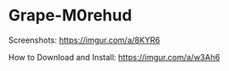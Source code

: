 # Grape-M0rehud
Screenshots: https://imgur.com/a/8KYR6

How to Download and Install: https://imgur.com/a/w3Ah6
